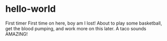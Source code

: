 # hello-world
First timer
First time on here, boy am I lost! About to play some basketball, get the blood pumping, and work more on this later. A taco sounds AMAZING!
